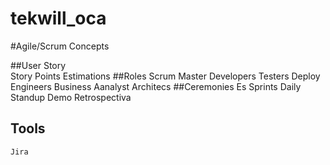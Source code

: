 # tekwill_oca

#Agile/Scrum Concepts


##User Story     
    Story Points Estimations
##Roles
    Scrum Master
    Developers
    Testers
    Deploy Engineers
    Business Aanalyst
    Architecs
##Ceremonies
    Es
    Sprints
    Daily Standup
    Demo
    Retrospectiva
## Tools
    Jira